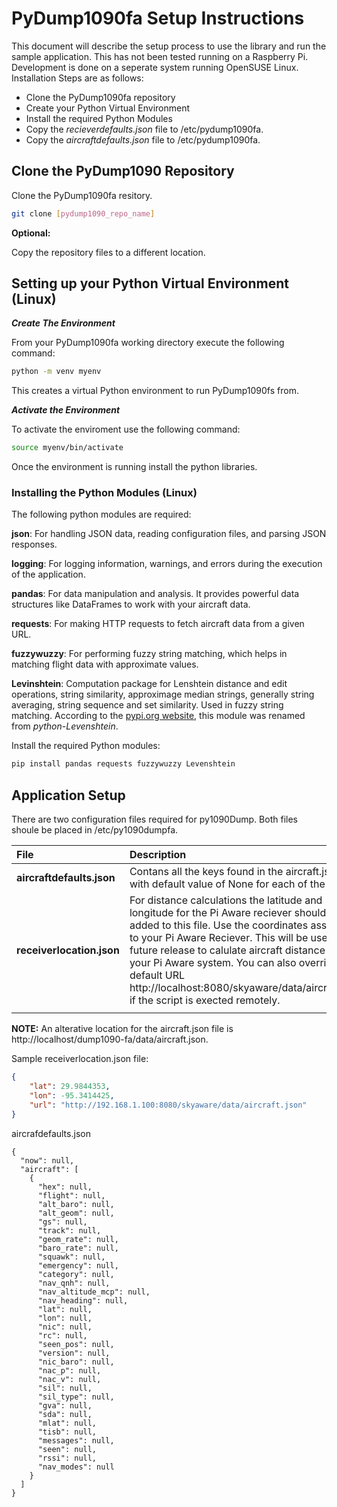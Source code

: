 # PyDump1090fa Setup Instructions

This document will describe the setup process to use the library and run the sample application. This has not been tested running on a Raspberry Pi. Development is done on a seperate system running OpenSUSE Linux.  Installation Steps are as follows:

* Clone the PyDump1090fa repository
* Create your Python Virtual Environment
* Install the required Python Modules
* Copy the _recieverdefaults.json_ file to /etc/pydump1090fa.
* Copy the _aircraftdefaults.json_ file to /etc/pydump1090fa.


## Clone the PyDump1090 Repository

Clone the PyDump1090fa resitory. 

```bash
git clone [pydump1090_repo_name]
```
__Optional:__

Copy the repository files to a different location.  

## Setting up your Python Virtual Environment (Linux)


_**Create The Environment**_ 

From your PyDump1090fa working directory execute the following command:

```bash
python -m venv myenv
```
This creates a virtual Python environment to run PyDump1090fs from. 

_**Activate the Environment**_

To activate the enviroment use the following command:

```bash
source myenv/bin/activate
```
Once the environment is running install the python libraries. 

### Installing the Python Modules (Linux)

The following python modules are required:

__json__: For handling JSON data, reading configuration files, and parsing JSON responses.

__logging__: For logging information, warnings, and errors during the execution of the application.

__pandas__: For data manipulation and analysis. It provides powerful data structures like DataFrames to work with your aircraft data.

__requests__: For making HTTP requests to fetch aircraft data from a given URL.

__fuzzywuzzy__: For performing fuzzy string matching, which helps in matching flight data with approximate values. 

__Levinshtein__: Computation package for Lenshtein distance and edit operations, string similarity, approximage median strings, generally string averaging, string sequence and set similarity. Used in fuzzy string matching. According to the [pypi.org website](https://pypi.org/project/python-Levenshtein/), this module was renamed from _python-Levenshtein_.


Install the required Python modules:

```bash
pip install pandas requests fuzzywuzzy Levenshtein
```
## Application Setup

There are two configuration files required for py1090Dump. Both files shoule be placed in /etc/py1090dumpfa.  


|File|Description|
|:---|:---|
|__aircraftdefaults.json__| Contans all the keys found in the aircraft.json file with default value of None for each of the keys|
|__receiverlocation.json__| For distance calculations the latitude and longitude for the Pi Aware reciever should be added to this file. Use the coordinates assigned to your Pi Aware Reciever. This will be used in a future release to calulate aircraft distance from your Pi Aware system. You can also override the default URL http://localhost:8080/skyaware/data/aircraft.json if the script is exected remotely. |
|||

__NOTE:__ An alterative location for the aircraft.json file is http://localhost/dump1090-fa/data/aircraft.json. 


Sample receiverlocation.json file:

```json
{
    "lat": 29.9844353,
    "lon": -95.3414425,
    "url": "http://192.168.1.100:8080/skyaware/data/aircraft.json"
}
```

aircrafdefaults.json

```
{
  "now": null,
  "aircraft": [
    {
      "hex": null,
      "flight": null,
      "alt_baro": null,
      "alt_geom": null,
      "gs": null,
      "track": null,
      "geom_rate": null,
      "baro_rate": null,
      "squawk": null,
      "emergency": null,
      "category": null,
      "nav_qnh": null,
      "nav_altitude_mcp": null,
      "nav_heading": null,
      "lat": null,
      "lon": null,
      "nic": null,
      "rc": null,
      "seen_pos": null,
      "version": null,
      "nic_baro": null,
      "nac_p": null,
      "nac_v": null,
      "sil": null,
      "sil_type": null,
      "gva": null,
      "sda": null,
      "mlat": null,
      "tisb": null,
      "messages": null,
      "seen": null,
      "rssi": null,
      "nav_modes": null
    }
  ]
}
```